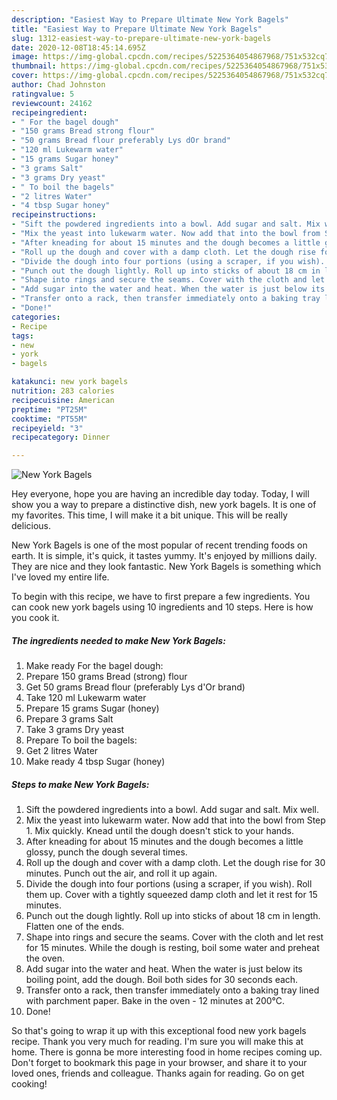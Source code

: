 ```yaml
---
description: "Easiest Way to Prepare Ultimate New York Bagels"
title: "Easiest Way to Prepare Ultimate New York Bagels"
slug: 1312-easiest-way-to-prepare-ultimate-new-york-bagels
date: 2020-12-08T18:45:14.695Z
image: https://img-global.cpcdn.com/recipes/5225364054867968/751x532cq70/new-york-bagels-recipe-main-photo.jpg
thumbnail: https://img-global.cpcdn.com/recipes/5225364054867968/751x532cq70/new-york-bagels-recipe-main-photo.jpg
cover: https://img-global.cpcdn.com/recipes/5225364054867968/751x532cq70/new-york-bagels-recipe-main-photo.jpg
author: Chad Johnston
ratingvalue: 5
reviewcount: 24162
recipeingredient:
- " For the bagel dough"
- "150 grams Bread strong flour"
- "50 grams Bread flour preferably Lys dOr brand"
- "120 ml Lukewarm water"
- "15 grams Sugar honey"
- "3 grams Salt"
- "3 grams Dry yeast"
- " To boil the bagels"
- "2 litres Water"
- "4 tbsp Sugar honey"
recipeinstructions:
- "Sift the powdered ingredients into a bowl. Add sugar and salt. Mix well."
- "Mix the yeast into lukewarm water. Now add that into the bowl from Step 1. Mix quickly. Knead until the dough doesn&#39;t stick to your hands."
- "After kneading for about 15 minutes and the dough becomes a little glossy, punch the dough several times."
- "Roll up the dough and cover with a damp cloth. Let the dough rise for 30 minutes. Punch out the air, and roll it up again."
- "Divide the dough into four portions (using a scraper, if you wish). Roll them up. Cover with a tightly squeezed damp cloth and let it rest for 15 minutes."
- "Punch out the dough lightly. Roll up into sticks of about 18 cm in length. Flatten one of the ends."
- "Shape into rings and secure the seams. Cover with the cloth and let rest for 15 minutes. While the dough is resting, boil some water and preheat the oven."
- "Add sugar into the water and heat. When the water is just below its boiling point, add the dough. Boil both sides for 30 seconds each."
- "Transfer onto a rack, then transfer immediately onto a baking tray lined with parchment paper. Bake in the oven - 12 minutes at 200℃."
- "Done!"
categories:
- Recipe
tags:
- new
- york
- bagels

katakunci: new york bagels 
nutrition: 283 calories
recipecuisine: American
preptime: "PT25M"
cooktime: "PT55M"
recipeyield: "3"
recipecategory: Dinner

---
```



![New York Bagels](https://img-global.cpcdn.com/recipes/5225364054867968/751x532cq70/new-york-bagels-recipe-main-photo.jpg)

Hey everyone, hope you are having an incredible day today. Today, I will show you a way to prepare a distinctive dish, new york bagels. It is one of my favorites. This time, I will make it a bit unique. This will be really delicious.



New York Bagels is one of the most popular of recent trending foods on earth. It is simple, it's quick, it tastes yummy. It's enjoyed by millions daily. They are nice and they look fantastic. New York Bagels is something which I've loved my entire life.


To begin with this recipe, we have to first prepare a few ingredients. You can cook new york bagels using 10 ingredients and 10 steps. Here is how you cook it.

<!--inarticleads1-->

##### The ingredients needed to make New York Bagels:

1. Make ready  For the bagel dough:
1. Prepare 150 grams Bread (strong) flour
1. Get 50 grams Bread flour (preferably Lys d&#39;Or brand)
1. Take 120 ml Lukewarm water
1. Prepare 15 grams Sugar (honey)
1. Prepare 3 grams Salt
1. Take 3 grams Dry yeast
1. Prepare  To boil the bagels:
1. Get 2 litres Water
1. Make ready 4 tbsp Sugar (honey)




<!--inarticleads2-->

##### Steps to make New York Bagels:

1. Sift the powdered ingredients into a bowl. Add sugar and salt. Mix well.
1. Mix the yeast into lukewarm water. Now add that into the bowl from Step 1. Mix quickly. Knead until the dough doesn&#39;t stick to your hands.
1. After kneading for about 15 minutes and the dough becomes a little glossy, punch the dough several times.
1. Roll up the dough and cover with a damp cloth. Let the dough rise for 30 minutes. Punch out the air, and roll it up again.
1. Divide the dough into four portions (using a scraper, if you wish). Roll them up. Cover with a tightly squeezed damp cloth and let it rest for 15 minutes.
1. Punch out the dough lightly. Roll up into sticks of about 18 cm in length. Flatten one of the ends.
1. Shape into rings and secure the seams. Cover with the cloth and let rest for 15 minutes. While the dough is resting, boil some water and preheat the oven.
1. Add sugar into the water and heat. When the water is just below its boiling point, add the dough. Boil both sides for 30 seconds each.
1. Transfer onto a rack, then transfer immediately onto a baking tray lined with parchment paper. Bake in the oven - 12 minutes at 200℃.
1. Done!




So that's going to wrap it up with this exceptional food new york bagels recipe. Thank you very much for reading. I'm sure you will make this at home. There is gonna be more interesting food in home recipes coming up. Don't forget to bookmark this page in your browser, and share it to your loved ones, friends and colleague. Thanks again for reading. Go on get cooking!
